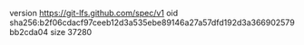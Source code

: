 version https://git-lfs.github.com/spec/v1
oid sha256:b2f06cdacf97ceeb12d3a535ebe89146a27a57dfd192d3a366902579bb2cda04
size 37280
